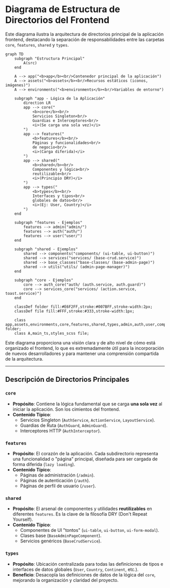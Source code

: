<!-- File: d:\desarrollos\countries2\documentación\FRONTEND_DIRECTORY_DIAGRAM.md | Last Modified: 2025-10-29 -->

# Diagrama de Estructura de Directorios del Frontend

Este diagrama ilustra la arquitectura de directorios principal de la aplicación frontend, destacando la separación de responsabilidades entre las carpetas `core`, `features`, `shared` y `types`.

```mermaid
graph TD
    subgraph "Estructura Principal"
        A(src)
    end

    A --> app("<b>app</b><br/>Contenedor principal de la aplicación")
    A --> assets("<b>assets</b><br/>Recursos estáticos (iconos, imágenes)")
    A --> environments("<b>environments</b><br/>Variables de entorno")

    subgraph "app - Lógica de la Aplicación"
        direction LR
        app --> core("
            <b>core</b><br/>
            Servicios Singleton<br/>
            Guardias e Interceptores<br/>
            <i>(Se carga una sola vez)</i>
        ")
        app --> features("
            <b>features</b><br/>
            Páginas y funcionalidades<br/>
            de negocio<br/>
            <i>(Carga diferida)</i>
        ")
        app --> shared("
            <b>shared</b><br/>
            Componentes y lógica<br/>
            reutilizable<br/>
            <i>(Principio DRY)</i>
        ")
        app --> types("
            <b>types</b><br/>
            Interfaces y tipos<br/>
            globales de datos<br/>
            <i>(Ej: User, Country)</i>
        ")
    end

    subgraph "features - Ejemplos"
        features --> admin("admin/")
        features --> auth("auth/")
        features --> user("user/")
    end

    subgraph "shared - Ejemplos"
        shared --> components("components/ (ui-table, ui-button)")
        shared --> services("services/ (base-crud.service)")
        shared --> base_classes("base-classes/ (base-admin-page)")
        shared --> utils("utils/ (admin-page-manager)")
    end

    subgraph "core - Ejemplos"
        core --> auth_core("auth/ (auth.service, auth.guard)")
        core --> services_core("services/ (action.service, toast.service)")
    end

    classDef folder fill:#E6F2FF,stroke:#007BFF,stroke-width:2px;
    classDef file fill:#FFF,stroke:#333,stroke-width:1px;

    class app,assets,environments,core,features,shared,types,admin,auth,user,components,services,base_classes,utils,auth_core,services_core folder;
    class A,main_ts,styles_scss file;
```

Este diagrama proporciona una visión clara y de alto nivel de cómo está organizado el frontend, lo que es extremadamente útil para la incorporación de nuevos desarrolladores y para mantener una comprensión compartida de la arquitectura.

---

## Descripción de Directorios Principales

### `core`
-   **Propósito**: Contiene la lógica fundamental que se carga **una sola vez** al iniciar la aplicación. Son los cimientos del frontend.
-   **Contenido Típico**:
    -   Servicios Singleton (`AuthService`, `ActionService`, `LayoutService`).
    -   Guardias de Ruta (`AuthGuard`, `AdminGuard`).
    -   Interceptores HTTP (`AuthInterceptor`).

### `features`
-   **Propósito**: El corazón de la aplicación. Cada subdirectorio representa una funcionalidad o "página" principal, diseñada para ser cargada de forma diferida (`lazy loading`).
-   **Contenido Típico**:
    -   Páginas de administración (`/admin`).
    -   Páginas de autenticación (`/auth`).
    -   Páginas de perfil de usuario (`/user`).

### `shared`
-   **Propósito**: El arsenal de componentes y utilidades **reutilizables** en diferentes `features`. Es la clave de la filosofía DRY (Don't Repeat Yourself).
-   **Contenido Típico**:
    -   Componentes de UI "tontos" (`ui-table`, `ui-button`, `ui-form-modal`).
    -   Clases base (`BaseAdminPageComponent`).
    -   Servicios genéricos (`BaseCrudService`).

### `types`
-   **Propósito**: Ubicación centralizada para todas las definiciones de tipos e interfaces de datos globales (`User`, `Country`, `Continent`, etc.).
-   **Beneficio**: Desacopla las definiciones de datos de la lógica del `core`, mejorando la organización y claridad del proyecto.
<!--
[PROMPT_SUGGESTION]Sí, me parece perfecto. Empecemos por modificar el `UiDynamicFormComponent` y la interfaz `FormField` para que soporten el nuevo tipo `select`.[/PROMPT_SUGGESTION]
[PROMPT_SUGGESTION]Ahora que la documentación está completa, crea un script SQL (`init_db.sql`) que contenga todas las sentencias `CREATE TABLE` para ambas bases de datos.[/PROMPT_SUGGESTION]
